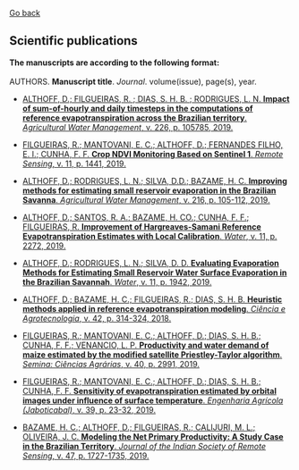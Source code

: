 [Go back](/)
## Scientific publications

**The manuscripts are according to the following format:**<br><br>
AUTHORS. **Manuscript title**. _Journal_. volume(issue), page(s), year. 

- <a href="http://dx.doi.org/10.1016/j.agwat.2019.105785" target='blank'>ALTHOFF, D.; FILGUEIRAS, R. ; DIAS, S. H. B. ; RODRIGUES, L. N. **Impact of sum-of-hourly and daily timesteps in the computations of reference evapotranspiration across the Brazilian territory**. _Agricultural Water Management_, v. 226, p. 105785, 2019.</a>

- <a href="http://dx.doi.org/10.3390/rs11121441" target='blank'>FILGUEIRAS, R.; MANTOVANI, E. C.; ALTHOFF, D.; FERNANDES FILHO, E. I.; CUNHA, F. F. **Crop NDVI Monitoring Based on Sentinel 1**. _Remote Sensing_, v. 11, p. 1441, 2019.</a>

- <a href="http://dx.doi.org/10.1016/j.agwat.2019.01.028" target='blank'>ALTHOFF, D.; RODRIGUES, L. N.; SILVA, D.D.; BAZAME, H. C. **Improving methods for estimating small reservoir evaporation in the Brazilian Savanna**. _Agricultural Water Management_, v. 216, p. 105-112, 2019.</a>

- <a href="http://dx.doi.org/10.3390/w11112272" target='blank'>ALTHOFF, D.; SANTOS, R. A.; BAZAME, H. CO.; CUNHA, F. F.; FILGUEIRAS, R. **Improvement of Hargreaves-Samani Reference Evapotranspiration Estimates with Local Calibration**. _Water_, v. 11, p. 2272, 2019.</a>

- <a href="http://dx.doi.org/10.3390/w11091942" target='blank'>ALTHOFF, D.; RODRIGUES, L. N.; SILVA, D. D. **Evaluating Evaporation Methods for Estimating Small Reservoir Water Surface Evaporation in the Brazilian Savannah**. _Water_, v. 11, p. 1942, 2019.</a>

- <a href="http://dx.doi.org/10.1590/1413-70542018423006818" target='blank'>ALTHOFF, D.; BAZAME, H. C.; FILGUEIRAS, R.; DIAS, S. H. B. **Heuristic methods applied in reference evapotranspiration modeling**. _Ciência e Agrotecnologia_, v. 42, p. 314-324, 2018.</a>

- <a href="http://dx.doi.org/10.5433/1679-0359.2019v40n6Supl2p2991" target='blank'>FILGUEIRAS, R.; MANTOVANI, E. C.; ALTHOFF, D.; DIAS, S. H. B.; CUNHA, F. F.; VENANCIO, L. P. **Productivity and water demand of maize estimated by the modified satellite Priestley-Taylor algorithm**. _Semina: Ciências Agrárias_, v. 40, p. 2991, 2019.</a>

- <a href="http://dx.doi.org/10.1590/1809-4430-eng.agric.v39nep23-32/2019" target='blank'>FILGUEIRAS, R.; MANTOVANI, E. C.; ALTHOFF, D.; DIAS, S. H. B.; CUNHA, F. F. **Sensitivity of evapotranspiration estimated by orbital images under influence of surface temperature**. _Engenharia Agrícola (Jaboticabal)_, v. 39, p. 23-32, 2019.</a>

- <a href="http://dx.doi.org/10.1007/s12524-019-01024-3" target='blank'>BAZAME, H. C.; ALTHOFF, D.; FILGUEIRAS, R.; CALIJURI, M. L.; OLIVEIRA, J. C. **Modeling the Net Primary Productivity: A Study Case in the Brazilian Territory**. _Journal of the Indian Society of Remote Sensing_, v. 47, p. 1727-1735, 2019.</a>


<!--For more details see [](https://guides.github.com/features/mastering-markdown/).-->
